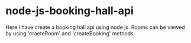 # node-js-booking-hall-api

Here i have create a booking hall api using node js.
Rooms can be viewed by using 'craeteRoom' and 'createBooking' methods
